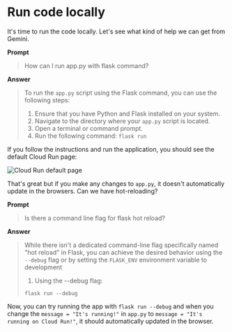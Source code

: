 # Run code locally

It's time to run the code locally. Let's see what kind of help we can get
from Gemini.

**Prompt**
> How can I run app.py with flask command?

**Answer**
<blockquote>

To run the `app.py` script using the Flask command, you can use the following steps:

1. Ensure that you have Python and Flask installed on your system.
1. Navigate to the directory where your `app.py` script is located.
1. Open a terminal or command prompt.
1. Run the following command: `flask run`

</blockquote>

If you follow the instructions and run the application, you should see the
default Cloud Run page:

![Cloud Run default page](./images/cloud-run-default-page.png)

That's great but if you make any changes to `app.py`, it doesn't automatically
update in the browsers. Can we have hot-reloading?

**Prompt**
> Is there a command line flag for flask hot reload?

**Answer**
<blockquote>

While there isn't a dedicated command-line flag specifically named "hot reload"
in Flask, you can achieve the desired behavior using the `--debug` flag or by
setting the `FLASK_ENV` environment variable to development

1. Using the --debug flag:

`flask run --debug`
</blockquote>

Now, you can try running the app with `flask run --debug` and when you change
the `message = "It's running!"` in `app.py` to `message = "It's running on Cloud
Run!"`, it should automatically updated in the browser.
